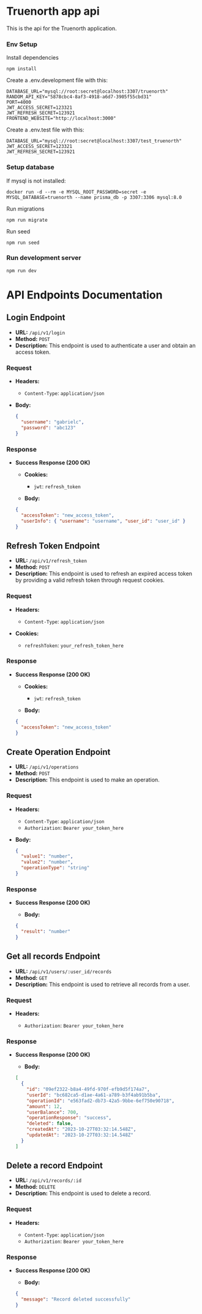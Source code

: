 # Truenorth app api

This is the api for the Truenorth application.

### Env Setup

Install dependencies

```
npm install
```

Create a .env.development file with this:

```
DATABASE_URL="mysql://root:secret@localhost:3307/truenorth"
RANDOM_API_KEY="5878cbc4-8af3-4918-a6d7-3905f55cbd31"
PORT=4000
JWT_ACCESS_SECRET=123321
JWT_REFRESH_SECRET=123921
FRONTEND_WEBSITE="http://localhost:3000"
```

Create a .env.test file with this:

```
DATABASE_URL="mysql://root:secret@localhost:3307/test_truenorth"
JWT_ACCESS_SECRET=123321
JWT_REFRESH_SECRET=123921
```

### Setup database

If mysql is not installed:

```
docker run -d --rm -e MYSQL_ROOT_PASSWORD=secret -e MYSQL_DATABASE=truenorth --name prisma_db -p 3307:3306 mysql:8.0
```

Run migrations

```
npm run migrate
```

Run seed

```
npm run seed
```

### Run development server

```
npm run dev
```

# API Endpoints Documentation

## Login Endpoint

- **URL:** `/api/v1/login`
- **Method:** `POST`
- **Description:** This endpoint is used to authenticate a user and obtain an access token.

### Request

- **Headers:**

  - `Content-Type`: `application/json`

- **Body:**
  ```json
  {
    "username": "gabrielc",
    "password": "abc123"
  }
  ```

### Response

- **Success Response (200 OK)**

  - **Cookies:**

    - `jwt`: `refresh_token`

  - **Body:**

  ```json
  {
    "accessToken": "new_access_token",
    "userInfo": { "username": "username", "user_id": "user_id" }
  }
  ```

## Refresh Token Endpoint

- **URL:** `/api/v1/refresh_token`
- **Method:** `POST`
- **Description:** This endpoint is used to refresh an expired access token by providing a valid refresh token through request cookies.

### Request

- **Headers:**

  - `Content-Type`: `application/json`

- **Cookies:**
  - `refreshToken`: `your_refresh_token_here`

### Response

- **Success Response (200 OK)**

  - **Cookies:**

    - `jwt`: `refresh_token`

  - **Body:**

  ```json
  {
    "accessToken": "new_access_token"
  }
  ```

## Create Operation Endpoint

- **URL:** `/api/v1/operations`
- **Method:** `POST`
- **Description:** This endpoint is used to make an operation.

### Request

- **Headers:**

  - `Content-Type`: `application/json`
  - `Authorization`: `Bearer your_token_here`

- **Body:**
  ```json
  {
    "value1": "number",
    "value2": "number",
    "operationType": "string"
  }
  ```

### Response

- **Success Response (200 OK)**

  - **Body:**

  ```json
  {
    "result": "number"
  }
  ```

## Get all records Endpoint

- **URL:** `/api/v1/users/:user_id/records`
- **Method:** `GET`
- **Description:** This endpoint is used to retrieve all records from a user.

### Request

- **Headers:**

  - `Authorization`: `Bearer your_token_here`

### Response

- **Success Response (200 OK)**

  - **Body:**

  ```json
  [
    {
      "id": "09ef2322-b8a4-49fd-970f-efb9d5f174a7",
      "userId": "bc682ca5-d1ae-4a61-a789-b3f4ab91b5ba",
      "operationId": "e563fad2-db73-42a5-9bbe-6ef750e90718",
      "amount": 12,
      "userBalance": 700,
      "operationResponse": "success",
      "deleted": false,
      "createdAt": "2023-10-27T03:32:14.548Z",
      "updatedAt": "2023-10-27T03:32:14.548Z"
    }
  ]
  ```

## Delete a record Endpoint

- **URL:** `/api/v1/records/:id`
- **Method:** `DELETE`
- **Description:** This endpoint is used to delete a record.

### Request

- **Headers:**

  - `Content-Type`: `application/json`
  - `Authorization`: `Bearer your_token_here`

### Response

- **Success Response (200 OK)**

  - **Body:**

  ```json
  {
    "message": "Record deleted successfully"
  }
  ```
